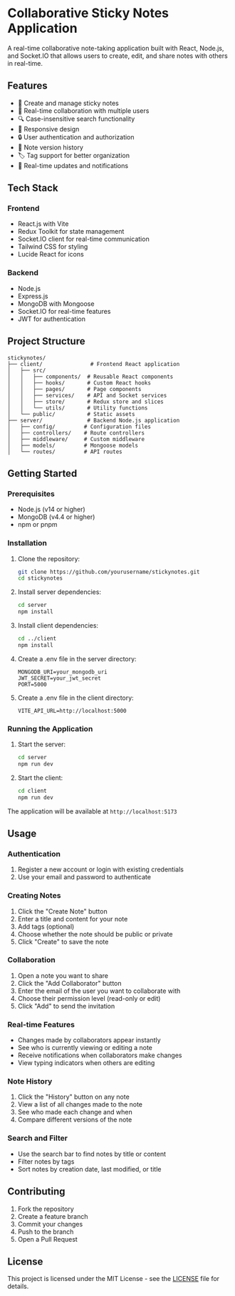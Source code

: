 # Collaborative Sticky Notes Application

A real-time collaborative note-taking application built with React, Node.js, and Socket.IO that allows users to create, edit, and share notes with others in real-time.

## Features

- 📝 Create and manage sticky notes
- 👥 Real-time collaboration with multiple users
- 🔍 Case-insensitive search functionality
- 📱 Responsive design
- 🔒 User authentication and authorization
- 📜 Note version history
- 🏷️ Tag support for better organization
- 🔔 Real-time updates and notifications

## Tech Stack

### Frontend
- React.js with Vite
- Redux Toolkit for state management
- Socket.IO client for real-time communication
- Tailwind CSS for styling
- Lucide React for icons

### Backend
- Node.js
- Express.js
- MongoDB with Mongoose
- Socket.IO for real-time features
- JWT for authentication

## Project Structure

```
stickynotes/
├── client/               # Frontend React application
│   ├── src/
│   │   ├── components/  # Reusable React components
│   │   ├── hooks/       # Custom React hooks
│   │   ├── pages/       # Page components
│   │   ├── services/    # API and Socket services
│   │   ├── store/       # Redux store and slices
│   │   └── utils/       # Utility functions
│   └── public/          # Static assets
├── server/              # Backend Node.js application
│   ├── config/         # Configuration files
│   ├── controllers/    # Route controllers
│   ├── middleware/     # Custom middleware
│   ├── models/         # Mongoose models
│   └── routes/         # API routes
```

## Getting Started

### Prerequisites

- Node.js (v14 or higher)
- MongoDB (v4.4 or higher)
- npm or pnpm

### Installation

1. Clone the repository:
   ```bash
   git clone https://github.com/yourusername/stickynotes.git
   cd stickynotes
   ```

2. Install server dependencies:
   ```bash
   cd server
   npm install
   ```

3. Install client dependencies:
   ```bash
   cd ../client
   npm install
   ```

4. Create a .env file in the server directory:
   ```env
   MONGODB_URI=your_mongodb_uri
   JWT_SECRET=your_jwt_secret
   PORT=5000
   ```

5. Create a .env file in the client directory:
   ```env
   VITE_API_URL=http://localhost:5000
   ```

### Running the Application

1. Start the server:
   ```bash
   cd server
   npm run dev
   ```

2. Start the client:
   ```bash
   cd client
   npm run dev
   ```

The application will be available at `http://localhost:5173`

## Usage

### Authentication

1. Register a new account or login with existing credentials
2. Use your email and password to authenticate

### Creating Notes

1. Click the "Create Note" button
2. Enter a title and content for your note
3. Add tags (optional)
4. Choose whether the note should be public or private
5. Click "Create" to save the note

### Collaboration

1. Open a note you want to share
2. Click the "Add Collaborator" button
3. Enter the email of the user you want to collaborate with
4. Choose their permission level (read-only or edit)
5. Click "Add" to send the invitation

### Real-time Features

- Changes made by collaborators appear instantly
- See who is currently viewing or editing a note
- Receive notifications when collaborators make changes
- View typing indicators when others are editing

### Note History

1. Click the "History" button on any note
2. View a list of all changes made to the note
3. See who made each change and when
4. Compare different versions of the note

### Search and Filter

- Use the search bar to find notes by title or content
- Filter notes by tags
- Sort notes by creation date, last modified, or title

## Contributing

1. Fork the repository
2. Create a feature branch
3. Commit your changes
4. Push to the branch
5. Open a Pull Request

## License

This project is licensed under the MIT License - see the [LICENSE](LICENSE) file for details.